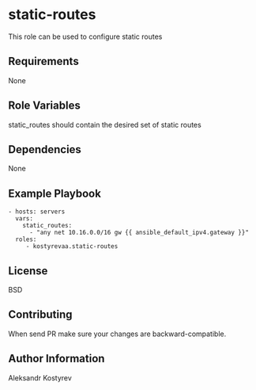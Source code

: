 static-routes
=========

This role can be used to configure static routes

Requirements
------------

None

Role Variables
--------------

static_routes should contain the desired set of static routes

Dependencies
------------

None

Example Playbook
----------------

    - hosts: servers
      vars:
        static_routes:
          - "any net 10.16.0.0/16 gw {{ ansible_default_ipv4.gateway }}"
      roles:
         - kostyrevaa.static-routes

License
-------

BSD

Contributing
------------------
 When send PR make sure your changes are backward-compatible.

Author Information
------------------

Aleksandr Kostyrev
